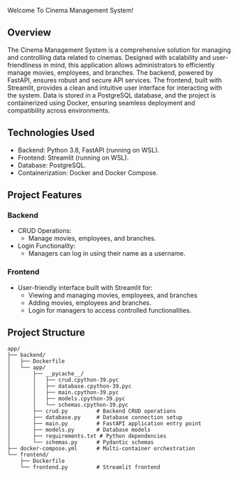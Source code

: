 Welcome To Cinema Management System!

## Overview
The Cinema Management System is a comprehensive solution for managing and controlling data related to cinemas.
Designed with scalability and user-friendliness in mind, this application allows administrators to
efficiently manage movies, employees, and branches.
The backend, powered by FastAPI, ensures robust and secure API services. The frontend, built with Streamlit, 
provides a clean and intuitive user interface for interacting with the system. 
Data is stored in a PostgreSQL database, and the project is containerized using Docker,
ensuring seamless deployment and compatibility across environments.

## Technologies Used
- Backend: Python 3.8, FastAPI (running on WSL).
- Frontend: Streamlit (running on WSL).
- Database: PostgreSQL.
- Containerization: Docker and Docker Compose.

## Project Features
### Backend
- CRUD Operations:
  - Manage movies, employees, and branches.
- Login Functionality:
  - Managers can log in using their name as a username.

### Frontend
- User-friendly interface built with Streamlit for:
  - Viewing and managing movies, employees, and branches
  - Adding movies, employees and branches.
  - Login for managers to access controlled functionalities.

## Project Structure
```plaintext
app/
├── backend/
│   ├── Dockerfile
│   └── app/
│       ├── __pycache__/
│       │   ├── crud.cpython-39.pyc
│       │   ├── database.cpython-39.pyc
│       │   ├── main.cpython-39.pyc
│       │   ├── models.cpython-39.pyc
│       │   └── schemas.cpython-39.pyc
│       ├── crud.py         # Backend CRUD operations
│       ├── database.py     # Database connection setup
│       ├── main.py         # FastAPI application entry point
│       ├── models.py       # Database models
│       ├── requirements.txt # Python dependencies
│       └── schemas.py      # Pydantic schemas
├── docker-compose.yml      # Multi-container orchestration
└── frontend/
    ├── Dockerfile
    └── frontend.py         # Streamlit frontend


